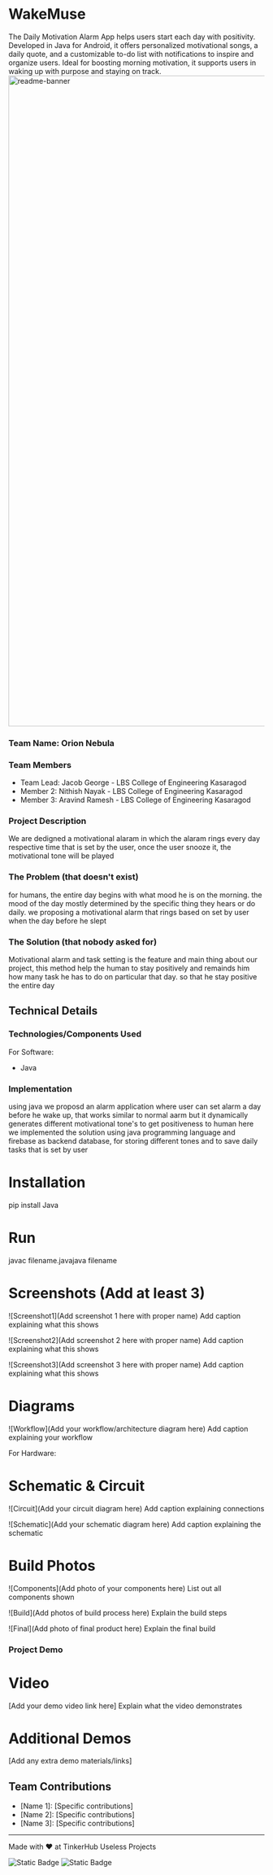 # WakeMuse
The Daily Motivation Alarm App helps users start each day with positivity. Developed in Java for Android, it offers personalized motivational songs, a daily quote, and a customizable to-do list with notifications to inspire and organize users. Ideal for boosting morning motivation, it supports users in waking up with purpose and staying on track.
<img width="1280" alt="readme-banner" src="https://github.com/user-attachments/assets/35332e92-44cb-425b-9dff-27bcf1023c6c">

### Team Name: Orion Nebula


### Team Members
- Team Lead: Jacob George - LBS College of Engineering Kasaragod
- Member 2: Nithish Nayak - LBS College of Engineering Kasaragod
- Member 3: Aravind Ramesh - LBS College of Engineering Kasaragod

### Project Description
We are dedigned a motivational alaram in which the alaram rings every day respective time that is set by the user, once the user snooze it, the motivational tone will be played 

### The Problem (that doesn't exist)
for humans, the entire day begins with what mood he is on the morning. the mood of the day mostly determined by the specific thing they hears or do daily.
we proposing a motivational alarm that rings based on set by user when the day before he slept

### The Solution (that nobody asked for)
Motivational alarm and task setting is the feature and main thing about our project, this method help the human to stay positively and remainds him how many task he has to do on particular that day.
so that he stay positive the entire day 

## Technical Details
### Technologies/Components Used
For Software:
- Java

### Implementation
using java we proposd an alarm application where user can set alarm a day before he wake up, that works similar to normal aarm but it dynamically generates different motivational tone's to get positiveness to human
here we implemented the solution using java programming language and  firebase as backend database, for storing different tones and to save daily tasks that is set by user
# Installation
pip install Java

# Run
javac filename.javajava filename


# Screenshots (Add at least 3)
![Screenshot1](Add screenshot 1 here with proper name)
Add caption explaining what this shows

![Screenshot2](Add screenshot 2 here with proper name)
Add caption explaining what this shows

![Screenshot3](Add screenshot 3 here with proper name)
Add caption explaining what this shows

# Diagrams
![Workflow](Add your workflow/architecture diagram here)
Add caption explaining your workflow

For Hardware:

# Schematic & Circuit
![Circuit](Add your circuit diagram here)
Add caption explaining connections

![Schematic](Add your schematic diagram here)
Add caption explaining the schematic

# Build Photos
![Components](Add photo of your components here)
List out all components shown

![Build](Add photos of build process here)
Explain the build steps

![Final](Add photo of final product here)
Explain the final build

### Project Demo
# Video
[Add your demo video link here]
Explain what the video demonstrates

# Additional Demos
[Add any extra demo materials/links]

## Team Contributions
- [Name 1]: [Specific contributions]
- [Name 2]: [Specific contributions]
- [Name 3]: [Specific contributions]

---
Made with ❤ at TinkerHub Useless Projects 

![Static Badge](https://img.shields.io/badge/TinkerHub-24?color=%23000000&link=https%3A%2F%2Fwww.tinkerhub.org%2F)
![Static Badge](https://img.shields.io/badge/UselessProject--24-24?link=https%3A%2F%2Fwww.tinkerhub.org%2Fevents%2FQ2Q1TQKX6Q%2FUseless%2520Projects)
